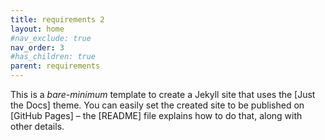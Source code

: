 ```yaml
---
title: requirements 2
layout: home
#nav_exclude: true
nav_order: 3
#has_children: true
parent: requirements
---
```


This is a *bare-minimum* template to create a Jekyll site that uses the [Just the Docs] theme. You can easily set the created site to be published on [GitHub Pages] – the [README] file explains how to do that, along with other details.